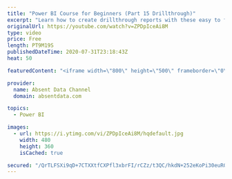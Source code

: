 ```yaml
---
title: "Power BI Course for Beginners (Part 15 Drillthrough)"
excerpt: "Learn how to create drillthrough reports with these easy to follow steps."
originalUrl: https://youtube.com/watch?v=ZPDpIceAi8M
type: video
price: Free
length: PT9M19S
publishedDateTime: 2020-07-31T23:18:43Z
heat: 50

featuredContent: "<iframe width=\"800\" height=\"500\" frameborder=\"0\" src=\"https://www.youtube.com/embed/ZPDpIceAi8M\" allow=\"accelerometer; autoplay; encrypted-media; gyroscope; picture-in-picture\" allowfullscreen></iframe>"

provider:
  name: Absent Data Channel
  domain: absentdata.com

topics:
  - Power BI

images:
  - url: https://i.ytimg.com/vi/ZPDpIceAi8M/hqdefault.jpg
    width: 480
    height: 360
    isCached: true

secured: "/QrTLFSXi9qD+7CTXXtfCXPfl3xbrFI/rCZz/t3QC/hkdN+252eKoPi30euRG5M1Yw7q9R2vHk/3FpnbxcLlk2BL1fqz9WdQAh6JPNsstXjMDScferdQSTn+n0DIC6iv21cl33sk931pYeGcFWmaqtRpkMS5z5qlUsx6gg79R/eOYpvPsvwgtKNpqtciAPAalXkTNGJfoXGa3C3ic17zf+mEqUhuOCwjeOBL3MjgSG6gzVGSoQKOWfUwIG8Kf8l26g9gUH8YM8qUP3C87e1rOlPqaaKPZWE9xa3jwN/5x4hkl7G/eNuqj0y/4S0IBqTx+2D4H8oEk/QnvA/Vkzl9a1RRaRMyDK6eI8gOA0PCq+nErl95yPdGEtgGOLc+IfDplWxwKCVuk8AWTK5AZvs4zYs2245rDZJXdwfAPn06eKA=;9uxQ/HJttP+w3ICG32UtnQ=="
---
```


